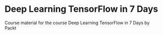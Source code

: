 # Deep Learning TensorFlow in 7 Days
Course material for the course Deep Learning TensorFlow in 7 Days by Packt
